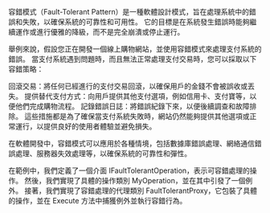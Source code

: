 ﻿容錯模式（Fault-Tolerant Pattern）是一種軟體設計模式，旨在處理系統中的錯誤和失敗，以確保系統的可靠性和可用性。
它的目標是在系統發生錯誤時能夠繼續運作或進行優雅的降級，而不是完全崩潰或停止運行。

舉例來說，假設您正在開發一個線上購物網站，並使用容錯模式來處理支付系統的錯誤。
當支付系統遇到問題時，而且無法正常處理支付交易時，您可以採取以下容錯策略：

回滾交易：將任何已經進行的支付交易回滾，以確保用戶的金錢不會被誤收或丟失。
提供替代支付方式：向用戶提供其他支付選項，例如信用卡、支付寶等，以便他們完成購物流程。
記錄錯誤日誌：將錯誤紀錄下來，以便後續調查和故障排除。
這些措施都是為了確保當支付系統失敗時，網站仍然能夠提供其他選項或正常運行，以提供良好的使用者體驗並避免損失。

在軟體開發中，容錯模式可以應用於各種情境，包括數據庫錯誤處理、網絡通信錯誤處理、服務器失效處理等，以確保系統的可靠性和彈性。

在範例中，我們定義了一個介面 IFaultTolerantOperation，表示可容錯處理的操作。
然後，我們實現了具體的操作類別 MyOperation，並在其中引發了一個例外。
接著，我們實現了容錯處理的代理類別 FaultTolerantProxy，它包裝了具體的操作，並在 Execute 方法中捕獲例外並執行容錯行為。